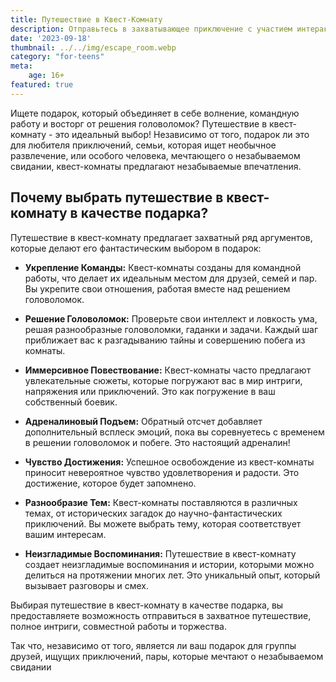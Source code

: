 ```yaml
---
title: Путешествие в Квест-Комнату
description: Отправьтесь в захватывающее приключение с участием интерактивной квест-комнаты.
date: '2023-09-18'
thumbnail: ../../img/escape_room.webp
category: "for-teens"
meta:
    age: 16+
featured: true
---
```

Ищете подарок, который объединяет в себе волнение, командную работу и восторг от решения головоломок? Путешествие в квест-комнату - это идеальный выбор! Независимо от того, подарок ли это для любителя приключений, семьи, которая ищет необычное развлечение, или особого человека, мечтающего о незабываемом свидании, квест-комнаты предлагают незабываемые впечатления.

## Почему выбрать путешествие в квест-комнату в качестве подарка?

Путешествие в квест-комнату предлагает захватный ряд аргументов, которые делают его фантастическим выбором в подарок:

- **Укрепление Команды:** Квест-комнаты созданы для командной работы, что делает их идеальным местом для друзей, семей и пар. Вы укрепите свои отношения, работая вместе над решением головоломок.

- **Решение Головоломок:** Проверьте свои интеллект и ловкость ума, решая разнообразные головоломки, гаданки и задачи. Каждый шаг приближает вас к разгадыванию тайны и совершению побега из комнаты.

- **Иммерсивное Повествование:** Квест-комнаты часто предлагают увлекательные сюжеты, которые погружают вас в мир интриги, напряжения или приключений. Это как погружение в ваш собственный боевик.

- **Адреналиновый Подъем:** Обратный отсчет добавляет дополнительный всплеск эмоций, пока вы соревнуетесь с временем в решении головоломок и побеге. Это настоящий адреналин!

- **Чувство Достижения:** Успешное освобождение из квест-комнаты приносит невероятное чувство удовлетворения и радости. Это достижение, которое будет запомнено.

- **Разнообразие Тем:** Квест-комнаты поставляются в различных темах, от исторических загадок до научно-фантастических приключений. Вы можете выбрать тему, которая соответствует вашим интересам.

- **Неизгладимые Воспоминания:** Путешествие в квест-комнату создает неизгладимые воспоминания и истории, которыми можно делиться на протяжении многих лет. Это уникальный опыт, который вызывает разговоры и смех.

Выбирая путешествие в квест-комнату в качестве подарка, вы предоставляете возможность отправиться в захватное путешествие, полное интриги, совместной работы и торжества.

Так что, независимо от того, является ли ваш подарок для группы друзей, ищущих приключений, пары, которые мечтают о незабываемом свидании
